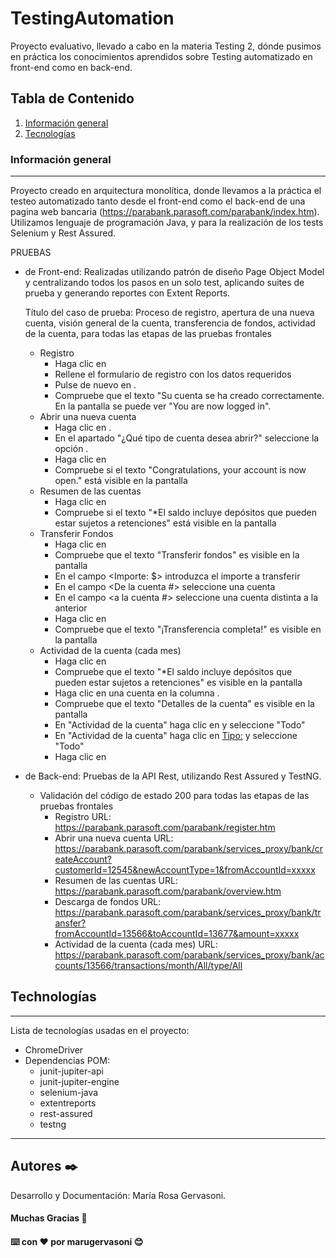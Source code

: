 # TestingAutomation
Proyecto evaluativo, llevado a cabo en la materia Testing 2, dónde pusimos en práctica los conocimientos aprendidos sobre Testing automatizado en front-end como en back-end. 

## Tabla de Contenido 
1. [Información general](#general-info)
2. [Tecnologías](#technologies)

### Información general
***
Proyecto creado en arquitectura monolítica, donde llevamos a la práctica el testeo automatizado tanto desde el front-end como el back-end de una pagina web bancaria (https://parabank.parasoft.com/parabank/index.htm).
Utilizamos lenguaje de programación Java, y para la realización de los tests Selenium y Rest Assured.

PRUEBAS
- de Front-end:
    Realizadas utilizando patrón de diseño Page Object Model y centralizando todos los pasos en un solo test, aplicando suites de prueba y generando reportes con Extent Reports. 

    Título del caso de prueba: Proceso de registro, apertura de una nueva cuenta, visión general de la cuenta, transferencia de fondos, actividad de la cuenta, para todas las etapas de las pruebas frontales
  - Registro
    - Haga clic en <Registro>
    - Rellene el formulario de registro con los datos requeridos
    - Pulse de nuevo en <Registro>.
    - Compruebe que el texto "Su cuenta se ha creado correctamente. En la pantalla se puede ver "You are now logged in".
  - Abrir una nueva cuenta
    - Haga clic en <Abrir nueva cuenta>.
    - En el apartado "¿Qué tipo de cuenta desea abrir?" seleccione la opción <SAVINGS>.
    - Haga clic en <Abrir nueva cuenta>
    - Compruebe si el texto "Congratulations, your account is now open." está visible en la pantalla
  - Resumen de las cuentas
    - Haga clic en <Resumen de cuentas>
    - Compruebe si el texto "*El saldo incluye depósitos que pueden estar sujetos a retenciones" está visible en la pantalla
  - Transferir Fondos
    - Haga clic en <Transferencia de fondos>
    - Compruebe que el texto "Transferir fondos" es visible en la pantalla
    - En el campo <Importe: $> introduzca el importe a transferir
    - En el campo <De la cuenta #> seleccione una cuenta
    - En el campo <a la cuenta #> seleccione una cuenta distinta a la anterior
    - Haga clic en <Transferencia>
    - Compruebe que el texto "¡Transferencia completa!" es visible en la pantalla
  - Actividad de la cuenta (cada mes)
    - Haga clic en <Resumen de cuentas>
    - Compruebe que el texto "*El saldo incluye depósitos que pueden estar sujetos a retenciones" es visible en la pantalla
    - Haga clic en una cuenta en la columna <Cuenta>.
    - Compruebe que el texto "Detalles de la cuenta" es visible en la pantalla
    - En "Actividad de la cuenta" haga clic en <Periodo de actividad:> y seleccione "Todo"
    - En "Actividad de la cuenta" haga clic en <Tipo:> y seleccione "Todo"
    - Haga clic en <Ir>

- de Back-end:
    Pruebas de la API Rest, utilizando Rest Assured y TestNG.
   
    - Validación del código de estado 200 para todas las etapas de las pruebas frontales
        - Registro URL: https://parabank.parasoft.com/parabank/register.htm
        - Abrir una nueva cuenta URL: https://parabank.parasoft.com/parabank/services_proxy/bank/createAccount?customerId=12545&newAccountType=1&fromAccountId=xxxxx
        - Resumen de las cuentas URL: https://parabank.parasoft.com/parabank/overview.htm
        - Descarga de fondos URL: https://parabank.parasoft.com/parabank/services_proxy/bank/transfer?fromAccountId=13566&toAccountId=13677&amount=xxxxx
        - Actividad de la cuenta (cada mes) URL: https://parabank.parasoft.com/parabank/services_proxy/bank/accounts/13566/transactions/month/All/type/All


## Technologías
***
Lista de tecnologías usadas en el proyecto:
* ChromeDriver
* Dependencias POM:
    - junit-jupiter-api
    - junit-jupiter-engine
    - selenium-java
    - extentreports
    - rest-assured
    - testng

***
## Autores ✒️

Desarrollo y Documentación: María Rosa Gervasoni.


#### Muchas Gracias 🎁

#### ⌨️ con ❤️ por marugervasoni 😊
